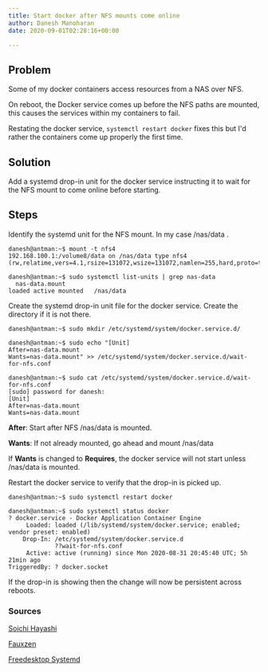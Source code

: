 ```yaml
---
title: Start docker after NFS mounts come online
author: Danesh Manoharan
date: 2020-09-01T02:28:16+00:00

---
```


## Problem

Some of my docker containers access resources from a NAS over NFS.

On reboot, the Docker service comes up before the NFS paths are mounted, this causes the services within my containers to fail.

Restating the docker service, `systemctl restart docker` fixes this but I'd rather the containers come up properly the first time.

## Solution

Add a systemd drop-in unit for the docker service instructing it to wait for the NFS mount to come online before starting.

## Steps

Identify the systemd unit for the NFS mount. In my case /nas/data .
  
```shell
danesh@antman:~$ mount -t nfs4
192.168.100.1:/volume8/data on /nas/data type nfs4 (rw,relatime,vers=4.1,rsize=131072,wsize=131072,namlen=255,hard,proto=tcp,timeo=600,retrans=2,sec=sys,clientaddr=192.168.100.2,local_lock=none,addr=192.168.100.1,_netdev)  

danesh@antman:~$ sudo systemctl list-units | grep nas-data
  nas-data.mount                                                                                                         loaded active mounted   /nas/data         
```  

Create the systemd drop-in unit file for the docker service. Create the directory if it is not there.
  
```shell
danesh@antman:~$ sudo mkdir /etc/systemd/system/docker.service.d/  

danesh@antman:~$ sudo echo "[Unit]
After=nas-data.mount
Wants=nas-data.mount" >> /etc/systemd/system/docker.service.d/wait-for-nfs.conf

danesh@antman:~$ sudo cat /etc/systemd/system/docker.service.d/wait-for-nfs.conf 
[sudo] password for danesh: 
[Unit]
After=nas-data.mount
Wants=nas-data.mount
```

**After**: Start after NFS /nas/data is mounted.

**Wants**: If not already mounted, go ahead and mount /nas/data
  
If **Wants** is changed to **Requires**, the docker service will not start unless /nas/data is mounted.
  
Restart the docker service to verify that the drop-in is picked up.
  
```shell
danesh@antman:~$ sudo systemctl restart docker

danesh@antman:~$ sudo systemctl status docker
? docker.service - Docker Application Container Engine
     Loaded: loaded (/lib/systemd/system/docker.service; enabled; vendor preset: enabled)
    Drop-In: /etc/systemd/system/docker.service.d
             ??wait-for-nfs.conf
     Active: active (running) since Mon 2020-08-31 20:45:40 UTC; 5h 21min ago
TriggeredBy: ? docker.socket
```

If the drop-in is showing then the change will now be persistent across reboots.
  
### Sources
  
[Soichi Hayashi](https://soichi.us/blog/systemd-tips/)

[Fauxzen](https://fauxzen.com/docker-issues-with-nfs-mount/)

[Freedesktop Systemd](https://www.freedesktop.org/software/systemd/man/systemd.unit.html)
